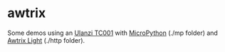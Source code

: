 # awtrix

Some demos using an [Ulanzi TC001](https://www.ulanzi.com/products/ulanzi-pixel-smart-clock-2882)
with [MicroPython](https://github.com/micropython/micropython) (./mp folder)
and [Awtrix Light](https://github.com/Blueforcer/awtrix-light) (./http folder).
